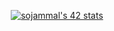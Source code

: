 <p align="center">
<a href="https://github.com/oakoudad/badge42"><img src="https://badge.mediaplus.ma/honeytones/sojammal" alt="sojammal's 42 stats" /></a>
</p>
